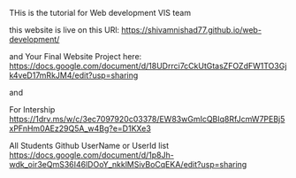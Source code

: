 THis is the tutorial for Web development VIS team

this website is live on this URl: https://shivamnishad77.github.io/web-development/


and Your Final Website Project here: https://docs.google.com/document/d/18UDrrci7cCkUtGtasZFOZdFW1TO3Gjk4veD17mRkJM4/edit?usp=sharing


and

For Intership https://1drv.ms/w/c/3ec7097920c03378/EW83wGmIcQBIq8RfJcmW7PEBj5xPFnHm0AEz29Q5A_w4Bg?e=D1KXe3


All Students Github UserName or UserId list https://docs.google.com/document/d/1p8Jh-wdk_oir3eQmS36I46lDOoY_nkklMSivBoCqEKA/edit?usp=sharing
